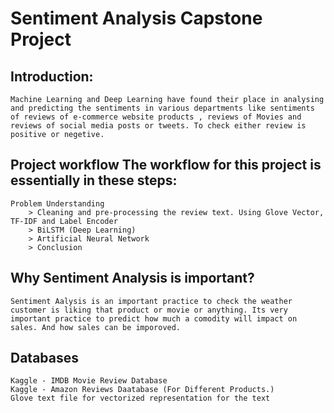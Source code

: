 # Sentiment Analysis Capstone Project

## Introduction:
    Machine Learning and Deep Learning have found their place in analysing and predicting the sentiments in various departments like sentiments of reviews of e-commerce website products , reviews of Movies and reviews of social media posts or tweets. To check either review is positive or negetive. 


## Project workflow The workflow for this project is essentially in these steps:

    Problem Understanding
        > Cleaning and pre-processing the review text. Using Glove Vector, TF-IDF and Label Encoder
        > BiLSTM (Deep Learning)
        > Artificial Neural Network
        > Conclusion

## Why Sentiment Analysis is important?

    Sentiment Aalysis is an important practice to check the weather customer is liking that product or movie or anything. Its very important practice to predict how much a comodity will impact on sales. And how sales can be imporoved. 

## Databases

    Kaggle - IMDB Movie Review Database
    Kaggle - Amazon Reviews Daatabase (For Different Products.)
    Glove text file for vectorized representation for the text 
